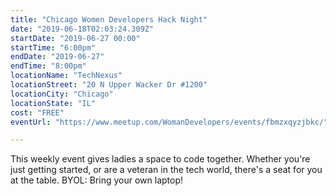 ```yaml
---
title: "Chicago Women Developers Hack Night"
date: "2019-06-18T02:03:24.309Z"
startDate: "2019-06-27 00:00"
startTime: "6:00pm"
endDate: "2019-06-27"
endTime: "8:00pm"
locationName: "TechNexus"
locationStreet: "20 N Upper Wacker Dr #1200"
locationCity: "Chicago"
locationState: "IL"
cost: "FREE"
eventUrl: "https://www.meetup.com/WomanDevelopers/events/fbmzxqyzjbkc/"

---
```


This weekly event gives ladies a space to code together. Whether you're just getting started, or are a veteran in the tech world, there's a seat for you at the table. BYOL: Bring your own laptop!

